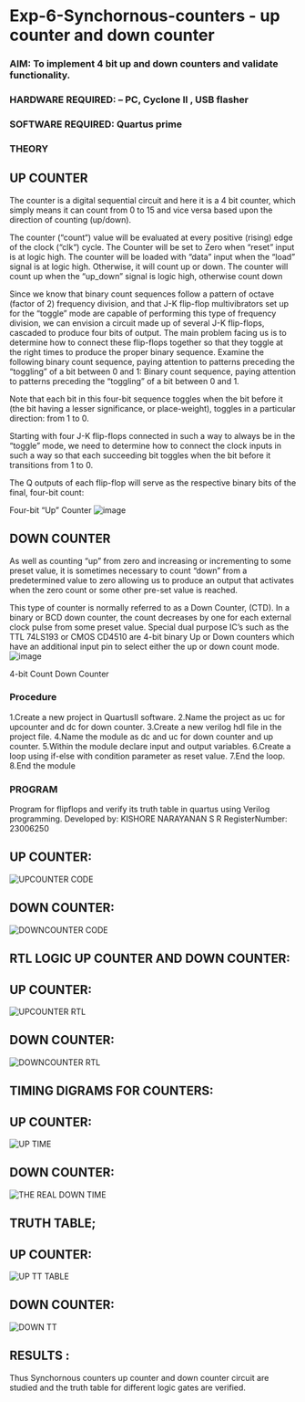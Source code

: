 # Exp-6-Synchornous-counters - up counter and down counter 
### AIM: To implement 4 bit up and down counters and validate  functionality.
### HARDWARE REQUIRED:  – PC, Cyclone II , USB flasher
### SOFTWARE REQUIRED:   Quartus prime
### THEORY 

## UP COUNTER 
The counter is a digital sequential circuit and here it is a 4 bit counter, which simply means it can count from 0 to 15 and vice versa based upon the direction of counting (up/down). 

The counter (“count“) value will be evaluated at every positive (rising) edge of the clock (“clk“) cycle.
The Counter will be set to Zero when “reset” input is at logic high.
The counter will be loaded with “data” input when the “load” signal is at logic high. Otherwise, it will count up or down.
The counter will count up when the “up_down” signal is logic high, otherwise count down

Since we know that binary count sequences follow a pattern of octave (factor of 2) frequency division, and that J-K flip-flop multivibrators set up for the “toggle” mode are capable of performing this type of frequency division, we can envision a circuit made up of several J-K flip-flops, cascaded to produce four bits of output.
The main problem facing us is to determine how to connect these flip-flops together so that they toggle at the right times to produce the proper binary sequence.
Examine the following binary count sequence, paying attention to patterns preceding the “toggling” of a bit between 0 and 1:
Binary count sequence, paying attention to patterns preceding the “toggling” of a bit between 0 and 1.

Note that each bit in this four-bit sequence toggles when the bit before it (the bit having a lesser significance, or place-weight), toggles in a particular direction: from 1 to 0.



 
 

Starting with four J-K flip-flops connected in such a way to always be in the “toggle” mode, we need to determine how to connect the clock inputs in such a way so that each succeeding bit toggles when the bit before it transitions from 1 to 0.

The Q outputs of each flip-flop will serve as the respective binary bits of the final, four-bit count:

 
 

Four-bit “Up” Counter
![image](https://user-images.githubusercontent.com/36288975/169644758-b2f4339d-9532-40c5-af40-8f4f8c942e2c.png)



## DOWN COUNTER 

As well as counting “up” from zero and increasing or incrementing to some preset value, it is sometimes necessary to count “down” from a predetermined value to zero allowing us to produce an output that activates when the zero count or some other pre-set value is reached.

This type of counter is normally referred to as a Down Counter, (CTD). In a binary or BCD down counter, the count decreases by one for each external clock pulse from some preset value. Special dual purpose IC’s such as the TTL 74LS193 or CMOS CD4510 are 4-bit binary Up or Down counters which have an additional input pin to select either the up or down count mode.
![image](https://user-images.githubusercontent.com/36288975/169644844-1a14e123-7228-4ed8-81a9-eb937dff4ac8.png)


4-bit Count Down Counter
### Procedure
1.Create a new project in QuartusII software. 2.Name the project as uc for upcounter and dc for
down counter. 3.Create a new verilog hdl file in the project file. 4.Name the module as dc and uc for
down counter and up counter. 5.Within the module declare input and output variables. 6.Create a
loop using if-else with condition parameter as reset value. 7.End the loop. 8.End the module



### PROGRAM 

Program for flipflops  and verify its truth table in quartus using Verilog programming.
Developed by: KISHORE NARAYANAN S R
RegisterNumber:  23006250

## UP COUNTER:
![UPCOUNTER CODE](https://github.com/KISHORENARAYANANSR/Exp-7-Synchornous-counters-/assets/148202102/5fcd763a-3bee-43f8-ad7a-ff84fc3ab3f6)

## DOWN COUNTER:
![DOWNCOUNTER CODE](https://github.com/KISHORENARAYANANSR/Exp-7-Synchornous-counters-/assets/148202102/2e81e5d2-4774-4efe-bfd4-10bf282c5ec9)


## RTL LOGIC UP COUNTER AND DOWN COUNTER:
## UP COUNTER:
![UPCOUNTER RTL](https://github.com/KISHORENARAYANANSR/Exp-7-Synchornous-counters-/assets/148202102/e0dc8085-2bdb-4909-83b2-43250f6dbb17)

## DOWN COUNTER:
![DOWNCOUNTER RTL](https://github.com/KISHORENARAYANANSR/Exp-7-Synchornous-counters-/assets/148202102/85fa06b5-36f4-4384-8beb-b379d2fc2474)


## TIMING DIGRAMS FOR COUNTERS:
## UP COUNTER:
![UP TIME](https://github.com/KISHORENARAYANANSR/Exp-7-Synchornous-counters-/assets/148202102/9b17ca4a-30b5-4585-980c-9245f5d91ebd)

## DOWN COUNTER:
![THE REAL DOWN TIME](https://github.com/KISHORENARAYANANSR/Exp-7-Synchornous-counters-/assets/148202102/73f135f9-fc52-4e7a-837e-98170591dd43)

## TRUTH TABLE;
## UP COUNTER:
![UP TT TABLE](https://github.com/KISHORENARAYANANSR/Exp-7-Synchornous-counters-/assets/148202102/57fcc8ee-80b1-4a53-8ee3-c2691d16d8ff)

## DOWN COUNTER:
![DOWN TT](https://github.com/KISHORENARAYANANSR/Exp-7-Synchornous-counters-/assets/148202102/3edc48ea-4d45-42d0-9490-e62cc0144179)

## RESULTS :
Thus Synchornous counters up counter and down counter circuit are studied and the truth table for
different logic gates are verified.
